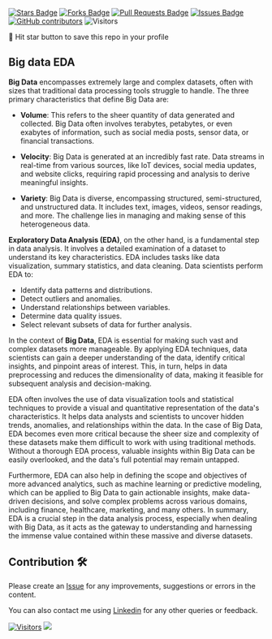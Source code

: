 <a href="https://github.com/drshahizan/Python_EDA/stargazers"><img src="https://img.shields.io/github/stars/drshahizan/Python_EDA" alt="Stars Badge"/></a>
<a href="https://github.com/drshahizan/Python_EDA/network/members"><img src="https://img.shields.io/github/forks/drshahizan/Python_EDA" alt="Forks Badge"/></a>
<a href="https://github.com/drshahizan/Python_EDA/pulls"><img src="https://img.shields.io/github/issues-pr/drshahizan/Python_EDA" alt="Pull Requests Badge"/></a>
<a href="https://github.com/drshahizan/Python_EDA/issues"><img src="https://img.shields.io/github/issues/drshahizan/Python_EDA" alt="Issues Badge"/></a>
<a href="https://github.com/drshahizan/Python_EDA/graphs/contributors"><img alt="GitHub contributors" src="https://img.shields.io/github/contributors/drshahizan/Python_EDA?color=2b9348"></a>
![Visitors](https://api.visitorbadge.io/api/visitors?path=https%3A%2F%2Fgithub.com%2Fdrshahizan%2FPython_EDA&labelColor=%23d9e3f0&countColor=%23697689&style=flat)

🌟 Hit star button to save this repo in your profile

## Big data EDA
**Big Data** encompasses extremely large and complex datasets, often with sizes that traditional data processing tools struggle to handle. The three primary characteristics that define Big Data are:

- **Volume**: This refers to the sheer quantity of data generated and collected. Big Data often involves terabytes, petabytes, or even exabytes of information, such as social media posts, sensor data, or financial transactions.

- **Velocity**: Big Data is generated at an incredibly fast rate. Data streams in real-time from various sources, like IoT devices, social media updates, and website clicks, requiring rapid processing and analysis to derive meaningful insights.

- **Variety**: Big Data is diverse, encompassing structured, semi-structured, and unstructured data. It includes text, images, videos, sensor readings, and more. The challenge lies in managing and making sense of this heterogeneous data.

**Exploratory Data Analysis (EDA)**, on the other hand, is a fundamental step in data analysis. It involves a detailed examination of a dataset to understand its key characteristics. EDA includes tasks like data visualization, summary statistics, and data cleaning. Data scientists perform EDA to:

- Identify data patterns and distributions.
- Detect outliers and anomalies.
- Understand relationships between variables.
- Determine data quality issues.
- Select relevant subsets of data for further analysis.

In the context of **Big Data**, EDA is essential for making such vast and complex datasets more manageable. By applying EDA techniques, data scientists can gain a deeper understanding of the data, identify critical insights, and pinpoint areas of interest. This, in turn, helps in data preprocessing and reduces the dimensionality of data, making it feasible for subsequent analysis and decision-making.

EDA often involves the use of data visualization tools and statistical techniques to provide a visual and quantitative representation of the data's characteristics. It helps data analysts and scientists to uncover hidden trends, anomalies, and relationships within the data. In the case of Big Data, EDA becomes even more critical because the sheer size and complexity of these datasets make them difficult to work with using traditional methods. Without a thorough EDA process, valuable insights within Big Data can be easily overlooked, and the data's full potential may remain untapped.

Furthermore, EDA can also help in defining the scope and objectives of more advanced analytics, such as machine learning or predictive modeling, which can be applied to Big Data to gain actionable insights, make data-driven decisions, and solve complex problems across various domains, including finance, healthcare, marketing, and many others. In summary, EDA is a crucial step in the data analysis process, especially when dealing with Big Data, as it acts as the gateway to understanding and harnessing the immense value contained within these massive and diverse datasets.

## Contribution 🛠️
Please create an [Issue](https://github.com/drshahizan/Python_EDA/issues) for any improvements, suggestions or errors in the content.

You can also contact me using [Linkedin](https://www.linkedin.com/in/drshahizan/) for any other queries or feedback.

[![Visitors](https://api.visitorbadge.io/api/visitors?path=https%3A%2F%2Fgithub.com%2Fdrshahizan&labelColor=%23697689&countColor=%23555555&style=plastic)](https://visitorbadge.io/status?path=https%3A%2F%2Fgithub.com%2Fdrshahizan)
![](https://hit.yhype.me/github/profile?user_id=81284918)

